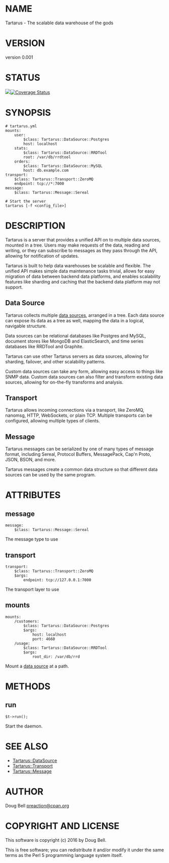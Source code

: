 # NAME

Tartarus - The scalable data warehouse of the gods

# VERSION

version 0.001

# STATUS

<a href="https://travis-ci.org/preaction/Tartarus"><img src="https://travis-ci.org/preaction/Tartarus.svg?branch=master"></a><a href="https://coveralls.io/r/preaction/Tartarus"><img src="https://coveralls.io/repos/preaction/Tartarus/badge.png" alt="Coverage Status" /></a>

# SYNOPSIS

    # tartarus.yml
    mounts:
        user:
            $class: Tartarus::DataSource::Postgres
            host: localhost
        stats:
            $class: Tartarus::DataSource::RRDTool
            root: /var/db/rrdtool
        orders:
            $class: Tartarus::DataSource::MySQL
            host: db.example.com
    transport:
        $class: Tartarus::Transport::ZeroMQ
        endpoint: tcp://*:7000
    message:
        $class: Tartarus::Message::Sereal

    # Start the server
    tartarus [-f <config_file>]

# DESCRIPTION

Tartarus is a server that provides a unified API on to multiple data
sources, mounted in a tree. Users may make requests of the data, reading
and writing, or they can subscribe to messages as they pass through the
API, allowing for notification of updates.

Tartarus is built to help data warehouses be scalable and flexible. The
unified API makes simple data maintenance tasks trivial, allows for easy
migration of data between backend data platforms, and enables
scalability features like sharding and caching that the backend data
platform may not support.

## Data Source

Tartarus collects multiple [data sources](https://metacpan.org/pod/Tartarus::DataSource),
arranged in a tree. Each data source can expose its data as a tree as
well, mapping the data in a logical, navigable structure.

Data sources can be relational databases like Postgres and MySQL,
document stores like MongoDB and ElasticSearch, and time series
databases like RRDTool and Graphite.

Tartarus can use other Tartarus servers as data sources, allowing for
sharding, failover, and other scalability patterns.

Custom data sources can take any form, allowing easy access to things
like SNMP data. Custom data sources can also filter and transform
existing data sources, allowing for on-the-fly transforms and analysis.

## Transport

Tartarus allows incoming connections via a transport, like ZeroMQ,
nanomsg, HTTP, WebSockets, or plain TCP. Multiple transports can be
configured, allowing multiple types of clients.

## Message

Tartarus messages can be serialized by one of many types of message
format, including Sereal, Protocol Buffers, MessagePack, Cap'n Proto,
JSON, BSON, and more.

Tartarus messages create a common data structure so that different data
sources can be used by the same program.

# ATTRIBUTES

## message

    message:
        $class: Tartarus::Message::Sereal

The message type to use

## transport

    transport:
        $class: Tartarus::Transport::ZeroMQ
        $args:
            endpoint: tcp://127.0.0.1:7000

The transport layer to use

## mounts

    mounts:
        /customers:
            $class: Tartarus::DataSource::Postgres
            $args:
                host: localhost
                port: 4660
        /usage:
            $class: Tartarus::DataSource::RRDTool
            $args:
                root_dir: /var/db/rrd

Mount a [data source](https://metacpan.org/pod/Tartarus::DataSource) at a path.

# METHODS

## run

    $t->run();

Start the daemon.

# SEE ALSO

- [Tartarus::DataSource](https://metacpan.org/pod/Tartarus::DataSource)
- [Tartarus::Transport](https://metacpan.org/pod/Tartarus::Transport)
- [Tartarus::Message](https://metacpan.org/pod/Tartarus::Message)

# AUTHOR

Doug Bell <preaction@cpan.org>

# COPYRIGHT AND LICENSE

This software is copyright (c) 2016 by Doug Bell.

This is free software; you can redistribute it and/or modify it under
the same terms as the Perl 5 programming language system itself.
